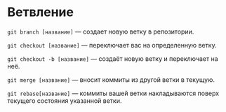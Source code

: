 # Ветвление


```git branch [название]``` — создает новую ветку в репозитории.

```git checkout [название]``` — переключает вас на определенную ветку.

```git checkout -b [название]``` — создаёт новую ветку и переключает на неё.

``git merge [название]`` — вносит коммиты из другой ветки в текущую.

``git rebase[название]`` — коммиты вашей ветки накладываются поверх текущего состояния указанной ветки.
 
